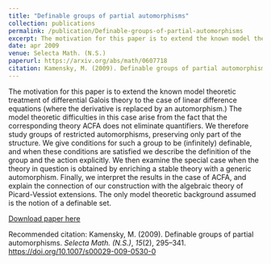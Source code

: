 ```yaml
---
title: "Definable groups of partial automorphisms"
collection: publications
permalink: /publication/Definable-groups-of-partial-automorphisms
excerpt: The motivation for this paper is to extend the known model theoretic treatment of differential Galois theory to the case of linear difference equations (where the derivative is replaced by an automorphism.) The model theoretic difficulties in this case arise from the fact that the corresponding theory ACFA does not eliminate quantifiers. We therefore study groups of restricted automorphisms, preserving only part of the structure. We give conditions for such a group to be (infinitely) definable, and when these conditions are satisfied we describe the definition of the group and the action explicitly. We then examine the special case when the theory in question is obtained by enriching a stable theory with a generic automorphism. Finally, we interpret the results in the case of ACFA, and explain the connection of our construction with the algebraic theory of Picard-Vessiot extensions. The only model theoretic background assumed is the notion of a definable set.
date: apr 2009
venue: Selecta Math. (N.S.)
paperurl: https://arxiv.org/abs/math/0607718
citation: Kamensky, M. (2009). Definable groups of partial automorphisms. <i>Selecta Math. (N.S.)</i>, <i>15</i>(2), 295–341. https://doi.org/10.1007/s00029-009-0530-0
---
```

The motivation for this paper is to extend the known model theoretic treatment of differential Galois theory to the case of linear difference equations (where the derivative is replaced by an automorphism.) The model theoretic difficulties in this case arise from the fact that the corresponding theory ACFA does not eliminate quantifiers. We therefore study groups of restricted automorphisms, preserving only part of the structure. We give conditions for such a group to be (infinitely) definable, and when these conditions are satisfied we describe the definition of the group and the action explicitly. We then examine the special case when the theory in question is obtained by enriching a stable theory with a generic automorphism. Finally, we interpret the results in the case of ACFA, and explain the connection of our construction with the algebraic theory of Picard-Vessiot extensions. The only model theoretic background assumed is the notion of a definable set.

[Download paper here](https://arxiv.org/abs/math/0607718)

Recommended citation: Kamensky, M. (2009). Definable groups of partial automorphisms. <i>Selecta Math. (N.S.)</i>, <i>15</i>(2), 295–341. https://doi.org/10.1007/s00029-009-0530-0


